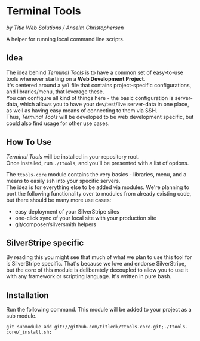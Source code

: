 # Terminal Tools

_by Title Web Solutions / Anselm Christophersen_


A helper for running local command line scripts.

## Idea

The idea behind _Terminal Tools_ is to have a common set of easy-to-use
tools whenever starting on a **Web Development Project**.    
It's centered around a `yml` file that contains project-specific configurations,
and libraries/menu, that leverage these.    
You can configure all kind of things here - the basic configuration is server-data,
which allows you to have your dev/test/live server-data in one place, as well as having
easy means of connecting to them via SSH.    
Thus, _Terminal Tools_ will be developed to be web development specific, but
could also find usage for other use cases.

## How To Use

_Terminal Tools_ will be installed in your repository root.    
Once installed, run `./ttools`, and you'll be presented with a list of options.    

The `ttools-core` module contains the very basics - libraries, menu, and a means
to easily ssh into your specific servers.    
The idea is for everything else to be added via modules. We're planning to port 
the following functionality over to modules from already existing code, 
but there should be many more use cases:

* easy deployment of your SilverStripe sites
* one-click sync of your local site with your production site
* git/composer/silversmith helpers


## SilverStripe specific

By reading this you might see that much of what we plan to use this tool for is
SilverStripe specific. That's because we love and endorse SilverStripe, but
the core of this module is deliberately decoupled to allow you to use it with any
framework or scripting language. It's written in pure bash.



## Installation

Run the following command. This module will be added to your project as a sub module.

	git submodule add git://github.com/titledk/ttools-core.git;./ttools-core/_install.sh;


